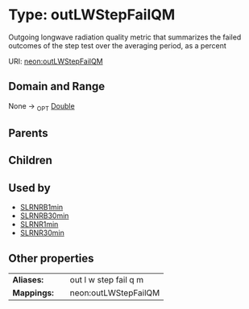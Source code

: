 
# Type: outLWStepFailQM


Outgoing longwave radiation  quality metric that summarizes the failed outcomes of the step test over the averaging period, as a percent

URI: [neon:outLWStepFailQM](https://data.neonscience.org/outLWStepFailQM)


## Domain and Range

None ->  <sub>OPT</sub> [Double](types/Double.md)

## Parents


## Children


## Used by

 * [SLRNRB1min](SLRNRB1min.md)
 * [SLRNRB30min](SLRNRB30min.md)
 * [SLRNR1min](SLRNR1min.md)
 * [SLRNR30min](SLRNR30min.md)

## Other properties

|  |  |  |
| --- | --- | --- |
| **Aliases:** | | out l w step fail q m |
| **Mappings:** | | neon:outLWStepFailQM |


